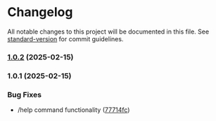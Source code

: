 # Changelog

All notable changes to this project will be documented in this file. See [standard-version](https://github.com/conventional-changelog/standard-version) for commit guidelines.

### [1.0.2](https://github.com/Juuuu-power-e/discordBot/compare/v1.0.1...v1.0.2) (2025-02-15)

### 1.0.1 (2025-02-15)


### Bug Fixes

* /help command functionality ([77714fc](https://github.com/Juuuu-power-e/discordBot/commit/77714fcafa3f298c1615caf6d010509efbee9762))
